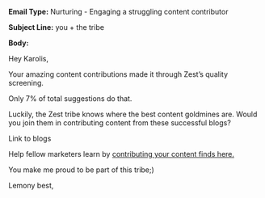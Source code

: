 **Email Type:** Nurturing - Engaging a struggling content contributor

**Subject Line:** you + the tribe

**Body:**

Hey Karolis,

Your amazing content contributions made it through Zest’s quality screening.

Only 7% of total suggestions do that.

Luckily, the Zest tribe knows where the best content goldmines are. Would you join them in contributing content from these successful blogs?

Link to blogs

Help fellow marketers learn by [contributing your content finds here.](http://zest.is/contribute-content?utm_source=email&utm_campaign=help-the-tribe)

You make me proud to be part of this tribe;)

Lemony best,
